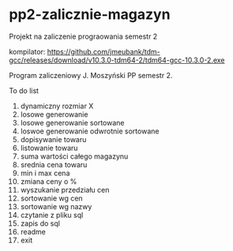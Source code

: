 # pp2-zalicznie-magazyn
 Projekt na zaliczenie prograowania semestr 2

kompilator: https://github.com/jmeubank/tdm-gcc/releases/download/v10.3.0-tdm64-2/tdm64-gcc-10.3.0-2.exe

Program zaliczeniowy J. Moszyński PP semestr 2.

To do list
1. dynamiczny rozmiar X
2. losowe generowanie
3. losowe generowanie sortowane
4. loswoe generowanie odwrotnie sortowane
5. dopisywanie towaru
6. listowanie towaru
7. suma wartości całego magazynu
8. srednia cena towaru
9. min i max cena
10. zmiana ceny o %
11. wyszukanie przedziału cen
12. sortowanie wg cen
13. sortowanie wg nazwy
14. czytanie z pliku sql
15. zapis do sql
16. readme
17. exit